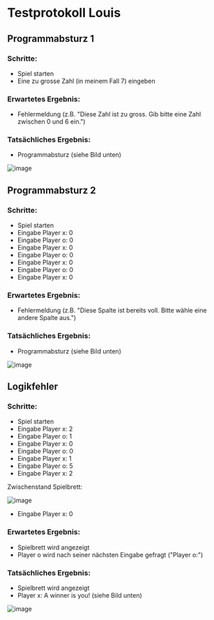 # Testprotokoll Louis

## Programmabsturz 1
### Schritte:
- Spiel starten
- Eine zu grosse Zahl (in meinem Fall 7) eingeben

### Erwartetes Ergebnis:
- Fehlermeldung (z.B. "Diese Zahl ist zu gross. Gib bitte eine Zahl zwischen 0 und 6 ein.")

### Tatsächliches Ergebnis:
- Programmabsturz (siehe Bild unten)

![image](https://github.com/user-attachments/assets/41312c3d-431f-4562-8e28-518f0117565f)


## Programmabsturz 2
### Schritte:
- Spiel starten
- Eingabe Player x: 0
- Eingabe Player o: 0
- Eingabe Player x: 0
- Eingabe Player o: 0
- Eingabe Player x: 0
- Eingabe Player o: 0
- Eingabe Player x: 0

### Erwartetes Ergebnis:
- Fehlermeldung (z.B. "Diese Spalte ist bereits voll. Bitte wähle eine andere Spalte aus.")

### Tatsächliches Ergebnis:
- Programmabsturz (siehe Bild unten)

![image](https://github.com/user-attachments/assets/d2b26170-8d88-4410-b314-f431fa0f7aea)


## Logikfehler
### Schritte:
- Spiel starten
- Eingabe Player x: 2
- Eingabe Player o: 1
- Eingabe Player x: 0
- Eingabe Player o: 0
- Eingabe Player x: 1
- Eingabe Player o: 5
- Eingabe Player x: 2

Zwischenstand Spielbrett:

![image](https://github.com/user-attachments/assets/7edf4c24-3d4d-4525-9744-ec5949300075)

- Eingabe Player x: 0

  
### Erwartetes Ergebnis:
- Spielbrett wird angezeigt
- Player o wird nach seiner nächsten Eingabe gefragt ("Player o:")

### Tatsächliches Ergebnis:
- Spielbrett wird angezeigt
- Player x: A winner is you! (siehe Bild unten)

![image](https://github.com/user-attachments/assets/973a0066-4d67-404c-b146-3f5768517575)
